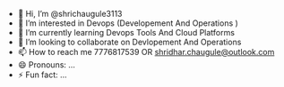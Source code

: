 - 👋 Hi, I’m @shrichaugule3113
- 👀 I’m interested in Devops (Developement And Operations )
- 🌱 I’m currently learning Devops Tools And Cloud Platforms
- 💞️ I’m looking to collaborate on Devlopement And Operations 
- 📫 How to reach me 7776817539 OR shridhar.chaugule@outlook.com
- 😄 Pronouns: ...
- ⚡ Fun fact: ...

<!---
shrichaugule3113/shrichaugule3113 is a ✨ special ✨ repository because its `README.md` (this file) appears on your GitHub profile.
You can click the Preview link to take a look at your changes.
--->

